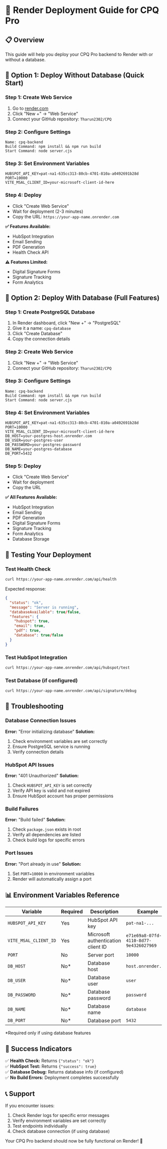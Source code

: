 # 🚀 Render Deployment Guide for CPQ Pro

## 📋 Overview
This guide will help you deploy your CPQ Pro backend to Render with or without a database.

## 🎯 Option 1: Deploy Without Database (Quick Start)

### Step 1: Create Web Service
1. Go to [render.com](https://render.com)
2. Click "New +" → "Web Service"
3. Connect your GitHub repository: `Tharun2302/CPQ`

### Step 2: Configure Settings
```
Name: cpq-backend
Build Command: npm install && npm run build
Start Command: node server.cjs
```

### Step 3: Set Environment Variables
```
HUBSPOT_API_KEY=pat-na1-635cc313-80cb-4701-810a-a0492691b28d
PORT=10000
VITE_MSAL_CLIENT_ID=your-microsoft-client-id-here
```

### Step 4: Deploy
- Click "Create Web Service"
- Wait for deployment (2-3 minutes)
- Copy the URL: `https://your-app-name.onrender.com`

**✅ Features Available:**
- HubSpot Integration
- Email Sending
- PDF Generation
- Health Check API

**⚠️ Features Limited:**
- Digital Signature Forms
- Signature Tracking
- Form Analytics

## 🎯 Option 2: Deploy With Database (Full Features)

### Step 1: Create PostgreSQL Database
1. In Render dashboard, click "New +" → "PostgreSQL"
2. Give it a name: `cpq-database`
3. Click "Create Database"
4. Copy the connection details

### Step 2: Create Web Service
1. Click "New +" → "Web Service"
2. Connect your GitHub repository: `Tharun2302/CPQ`

### Step 3: Configure Settings
```
Name: cpq-backend
Build Command: npm install && npm run build
Start Command: node server.cjs
```

### Step 4: Set Environment Variables
```
HUBSPOT_API_KEY=pat-na1-635cc313-80cb-4701-810a-a0492691b28d
PORT=10000
VITE_MSAL_CLIENT_ID=your-microsoft-client-id-here
DB_HOST=your-postgres-host.onrender.com
DB_USER=your-postgres-user
DB_PASSWORD=your-postgres-password
DB_NAME=your-postgres-database
DB_PORT=5432
```

### Step 5: Deploy
- Click "Create Web Service"
- Wait for deployment
- Copy the URL

**✅ All Features Available:**
- HubSpot Integration
- Email Sending
- PDF Generation
- Digital Signature Forms
- Signature Tracking
- Form Analytics
- Database Storage

## 🧪 Testing Your Deployment

### Test Health Check
```bash
curl https://your-app-name.onrender.com/api/health
```

Expected response:
```json
{
  "status": "ok",
  "message": "Server is running",
  "databaseAvailable": true/false,
  "features": {
    "hubspot": true,
    "email": true,
    "pdf": true,
    "database": true/false
  }
}
```

### Test HubSpot Integration
```bash
curl https://your-app-name.onrender.com/api/hubspot/test
```

### Test Database (if configured)
```bash
curl https://your-app-name.onrender.com/api/signature/debug
```

## 🔧 Troubleshooting

### Database Connection Issues
**Error:** "Error initializing database"
**Solution:** 
1. Check environment variables are set correctly
2. Ensure PostgreSQL service is running
3. Verify connection details

### HubSpot API Issues
**Error:** "401 Unauthorized"
**Solution:**
1. Check `HUBSPOT_API_KEY` is set correctly
2. Verify API key is valid and not expired
3. Ensure HubSpot account has proper permissions

### Build Failures
**Error:** "Build failed"
**Solution:**
1. Check `package.json` exists in root
2. Verify all dependencies are listed
3. Check build logs for specific errors

### Port Issues
**Error:** "Port already in use"
**Solution:**
1. Set `PORT=10000` in environment variables
2. Render will automatically assign a port

## 📊 Environment Variables Reference

| Variable | Required | Description | Example |
|----------|----------|-------------|---------|
| `HUBSPOT_API_KEY` | Yes | HubSpot API key | `pat-na1-...` |
| `VITE_MSAL_CLIENT_ID` | Yes | Microsoft authentication client ID | `e71e69a8-07fd-4110-8d77-9e4326027969` |
| `PORT` | No | Server port | `10000` |
| `DB_HOST` | No* | Database host | `host.onrender.com` |
| `DB_USER` | No* | Database user | `user` |
| `DB_PASSWORD` | No* | Database password | `password` |
| `DB_NAME` | No* | Database name | `database` |
| `DB_PORT` | No* | Database port | `5432` |

*Required only if using database features

## 🎉 Success Indicators

✅ **Health Check:** Returns `{"status": "ok"}`  
✅ **HubSpot Test:** Returns `{"success": true}`  
✅ **Database Debug:** Returns database info (if configured)  
✅ **No Build Errors:** Deployment completes successfully  

## 📞 Support

If you encounter issues:
1. Check Render logs for specific error messages
2. Verify environment variables are set correctly
3. Test endpoints individually
4. Check database connection (if using database)

Your CPQ Pro backend should now be fully functional on Render! 🚀
